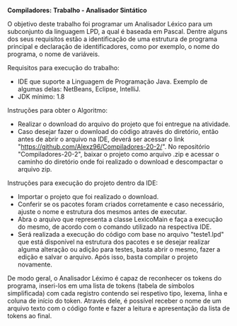 **Compiladores:**
**Trabalho - Analisador Sintático**

O objetivo deste trabalho foi programar um Analisador Léxico para um subconjunto da linguagem LPD, a qual é baseada em Pascal. Dentre alguns dos seus requisitos estão a identificação de uma estrutura de programa principal e declaração de identificadores, como por exemplo, o nome do programa, o nome de variáveis.

Requisitos para execução do trabalho:
- IDE que suporte a Linguagem de Programação Java. Exemplo de algumas delas: NetBeans, Eclipse, IntelliJ.
- JDK mínimo: 1.8

Instruções para obter o Algoritmo:
- Realizar o download do arquivo do projeto que foi entregue na atividade.
- Caso desejar fazer o download do código através do diretório, então antes de abrir o arquivo na IDE, deverá ser acessar o link "https://github.com/Alexz96/Compiladores-20-2/". No repositório "Compiladores-20-2", baixar o projeto como arquivo .zip e acessar o caminho do diretório onde foi realizado o download e descompactar o arquivo zip. 

Instruções para execução do projeto dentro da IDE:
- Importar o projeto que foi realizado o download.
- Conferir se os pacotes foram criados corretamente e caso necessário, ajuste o nome e estrutura dos mesmos antes de executar.
- Abra o arquivo que representa a classe LexicoMain e faça a execução do mesmo, de acordo com o comando utilizado na respectiva IDE.
- Será realizada a execução do código com base no arquivo "teste1.lpd" que está disponível na estrutura dos pacotes e se desejar realizar alguma alteração ou adição para testes, basta abrir o mesmo, fazer a edição e salvar o arquivo. Após isso, basta compilar o projeto novamente.

De modo geral, o Analisador Léximo é capaz de reconhecer os tokens do programa, inseri-los em uma lista de tokens (tabela de símbolos simplificada) com cada registro contendo sei respetivo tipo, lexema, linha e coluna de início do token. Através dele, é possível receber o nome de um arquivo texto com o código fonte e fazer a leitura e apresentação da lista de tokens ao final.
